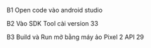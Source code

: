 
B1 Open code vào android studio

B2 Vào SDK Tool cài version 33

B3 Build và Run mở bằng máy ảo Pixel 2 API 29 


